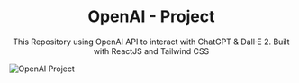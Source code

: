 <h1 align="center">OpenAI - Project</h1>
<p align="center">This Repository using OpenAI API to interact with ChatGPT & Dall·E 2. Built with ReactJS and Tailwind CSS</p>

<img src="https://user-images.githubusercontent.com/64394320/210140604-04dd93f5-f9c5-4f1a-87b6-ccdc5b7c9002.png" alt="OpenAI Project">


<!-- ## Running on Localhost -->

<!-- - Clone this repository

```bash
git clone https://github.com/harshitethic/Openai-clone/
```

- Install dependency library

```bash
npm i
```

- Copy `.env.example` to `.env` and fill it with your API

```bash
cp .env.example .env
```

```bash
REACT_APP_API_KEY="XXXXXXXXXXXXXXXXXXXXXXXXXXXXXXXXXXXXXXXXXXXXXXXXXXX"
```

- Run Application

```bash
npm start
```

## How to get API key?

> **NOTE**: Please take care of your API Key as OpenAI limits usage to $18.00 USD

You must first register on the [openai website](https://beta.openai.com/), then click the profile menu and select `View API keys` -->

